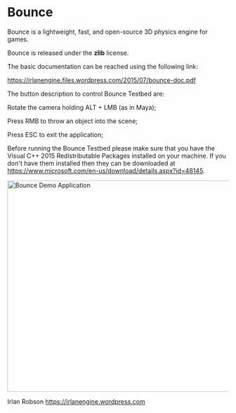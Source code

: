 # Bounce

Bounce is a lightweight, fast, and open-source 3D physics engine for games. 

Bounce is released under the <b>zlib</b> license. 

The basic documentation can be reached using the following link:

https://irlanengine.files.wordpress.com/2015/07/bounce-doc.pdf

The button description to control Bounce Testbed are:

Rotate the camera holding ALT + LMB (as in Maya);

Press RMB to throw an object into the scene;

Press ESC to exit the application;

Before running the Bounce Testbed please make sure that you have the Visual C++ 2015 Redistributable Packages installed on your machine. If you don't have them installed then they can be downloaded at https://www.microsoft.com/en-us/download/details.aspx?id=48145.

<img src="https://irlanengine.files.wordpress.com/2015/08/screenshot-of-bounce.png" alt="Bounce Demo Application" width=640 height=480 align="middle">

Irlan Robson https://irlanengine.wordpress.com
